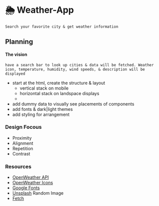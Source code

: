 # 🌦 Weather-App

    Search your favorite city & get weather information

## Planning

#### The vision
    have a search bar to look up cities & data will be fetched. Weather icon, temperature, humidity, wind speeds, & description will be displayed 
- start at the html, create the structure & layout
    - vertical stack on mobile
    - horizontal stack on landspace displays
    - 
- add dummy data to visually see placements of components
- add fonts & dark|light themes
- add styling for arrangement

### Design Focous

- Proximity
- Alignment
- Repetition 
- Contrast

### Resources

- [OpenWeather API](https://openweathermap.org/current)
- [OpenWeather Icons](https://openweathermap.org/weather-conditions)
- [Google Fonts]()
- [Unsplash]() Random Image
- [Fetch]()
